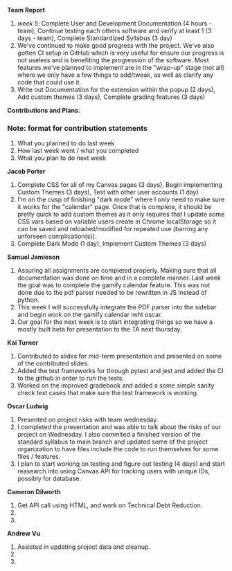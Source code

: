 **Team Report**
  1. *week 5*: Complete User and Development Documentation (4 hours - team), Continue testing each others software and verify at least 1 (3 days - team), Complete Standardized Syllabus (3 day)
  2. We've continued to make good progress with the project. We've also gotten CI setup in GitHub which is very useful for ensure our progress is not useless and is benefiting the progression of the software. Most features we've planned to implement are in the "wrap-up" stage (not all) where we only have a few things to add/tweak, as well as clarify any code that could use it. 
  3. Write out Documentation for the extension within the popup (2 days), Add custom themes (3 days), Complete grading features (3 days)

**Contributions and Plans**:

### Note: format for contribution statements
1. What you planned to do last week
2. How last week went / what you completed
3. What you plan to do next week

  **Jacob Porter**
1. Complete CSS for all of my Canvas pages (3 days), Begin implementing Custom Themes (3 days), Test with other user accounts (1 day)
2. I'm on the cusp of finishing "dark mode" where I only need to make sure it works for the "calendar" page. Once that is complete, it should be pretty quick to add custom themes as it only requires that I update some CSS vars based on variable users create in Chrome localStorage so it can be saved and reloaded/modified for repeated use (barring any unforseen complication(s)). 
3. Complete Dark Mode (1 day), Implement Custom Themes (3 days)

  **Samuel Jamieson**
1. Assuring all assignments are completed properly. Making sure that all documentation was done on time and in a complete manner. Last week the goal was to complete the gamify calendar feature. This was not done due to the pdf parser needed to be rewritten in JS instead of python.
2. This week I will successfully integrate the PDF parser into the sidebar and begin work on the gamify calendar iwht oscar.
3. Our goal for the next week is to start integrating things so we have a mostly built beta for presentation to the TA next thursday.


 **Kai Turner**
1. Contributed to slides for mid-term presentation and presented on some of the contributed slides.
2. Added the test frameworks for through pytest and jest and added the CI to the github in order to run the tests.
3. Worked on the improved gradebook and added a some simple sanity check test cases that make sure the test framework is working.
  
  **Oscar Ludwig** 
1. Presented on project risks with team wednesday.
2. I completed the presentation and was able to talk about the risks of our project on Wednesday. I also commited a finished version of the standard syllabus to main branch and updated some of the project organization to have files include the code to run themselves for some files / features.
3. I plan to start working on testing and figure out testing (4 days) and start reasearch into using Canvas API for tracking users with unique IDs, possibly for database.

  **Cameron Dilworth**
1. Get API call using HTML, and work on Technical Debt Reduction.
2. 
3. 

  **Andrew Vu**
1. Assisted in updating project data and cleanup.
2. 
3. 
